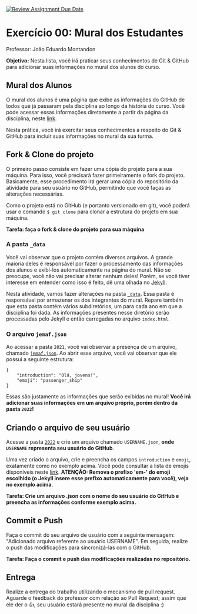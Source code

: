 [![Review Assignment Due Date](https://classroom.github.com/assets/deadline-readme-button-24ddc0f5d75046c5622901739e7c5dd533143b0c8e959d652212380cedb1ea36.svg)](https://classroom.github.com/a/nqvB7LtR)
# Exercício 00: Mural dos Estudantes 

Professor: João Eduardo Montandon

**Objetivo:** Nesta lista, você irá praticar seus conhecimentos de Git & GitHub para adicionar suas informações no mural dos alunos do curso.
## Mural dos Alunos

O mural dos alunos é uma página que exibe as informações do GitHub de todos que já passaram pela disciplina ao longo da história do curso.
Você pode acessar essas informações diretamente a partir da página da disciplina, neste [link](https://coltec-daw.github.io/students/).

Nesta prática, você irá exercitar seus conhecimentos a respeito do Git & GitHub para incluir suas informações no mural da sua turma.


## Fork & Clone do projeto

O primeiro passo consiste em fazer uma cópia do projeto para a sua máquina.
Para isso, você precisará fazer primeiramente o fork do projeto. 
Basicamente, esse procedimento irá gerar uma cópia do repositório da atividade para seu usuário no GitHub, permitindo que você faças as alterações necessárias.

Como o projeto está no GitHub (e portanto versionado em git), você poderá usar o comando `$ git clone` para clonar a estrutura do projeto em sua máquina.

**Tarefa: faça o fork & clone do projeto para sua máquina**

### A pasta `_data`

Você vai observar que o projeto contém diversos arquivos.
A grande maioria deles é responsável por fazer o processamento das informações dos alunos e exibí-los automaticamente na página do mural.
Não se preocupe, você não vai precisar alterar nenhum deles! 
Porém, se você tiver interesse em entender como isso é feito, dê uma olhada no [Jekyll](https://jekyllrb.com/).

Nesta atividade, vamos fazer alterações na pasta [`_data`](_data/).
Essa pasta é responsável por armazenar os dos integrantes do mural. 
Repare também que esta pasta contém vários subdiretórios, um para cada ano em que a disciplina foi dada.
As informações presentes nesse diretório serão processadas pelo Jekyll e então carregadas no arquivo `index.html`.

### O arquivo `jemaf.json`

Ao acessar a pasta `2021`, você vai observar a presença de um arquivo, chamado [`jemaf.json`](_data/2021/jemaf.json).
Ao abrir esse arquivo, você vai observar que ele possui a seguinte estrutura: 

```
{
    "introduction": "Olá, jovens!",
    "emoji": "passenger_ship"
}
```

Essas são justamente as informações que serão exibidas no mural!
**Você irá adicionar suas informações em um arquivo próprio, porém dentro da pasta `2022`!**

## Criando o arquivo de seu usuário

Acesse a pasta [`2022`](_data/2022) e crie um arquivo chamado `USERNAME.json`, **onde `USERNAME` representa seu usuário do GitHub**.

Uma vez criado o arquivo, crie e preencha os campos `introduction` e `emoji`, exatamente como no exemplo acima.
Você pode consultar a lista de emojis disponíveis neste [link](https://emoji-css.afeld.me/).
**ATENÇÃO: Remova o prefixo 'em-' do emoji escolhido (o Jekyll insere esse prefixo automaticamente para você), veja no exemplo acima**.

**Tarefa: Crie um arquivo .json com o nome do seu usuário do GitHub e preencha as informações conforme exemplo acima.**

## Commit e Push

Faça o commit do seu arquivo de usuário com a seguinte mensagem: "Adicionado arquivo referente ao usuário USERNAME".
Em seguida, realize o push das modificações para sincronizá-las com o GitHub.


**Tarefa: Faça o commit e push das modificações realizadas no repositório.**

## Entrega

Realize a entrega do trabalho utilizando o mecanismo de pull request.
Aguarde o feedback do professor com relação ao Pull Request; assim que ele der o :thumbsup:, seu usuário estará presente no mural da disciplina :)
